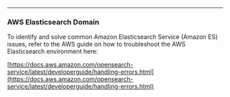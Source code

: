 ___
### AWS Elasticsearch Domain

To identify and solve common Amazon Elasticsearch Service (Amazon ES) issues, refer to the AWS guide on how to troubleshoot the AWS Elasticsearch environment here:

[https://docs.aws.amazon.com/opensearch-service/latest/developerguide/handling-errors.html](https://docs.aws.amazon.com/opensearch-service/latest/developerguide/handling-errors.html)
